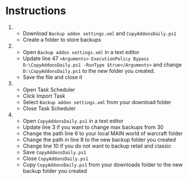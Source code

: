 # Instructions

1. 
    * Download `Backup addon settings.xml` and `CopyAddonsDaily.ps1`
    * Create a folder to store backups
2. 
    * Open `Backup addon settings.xml` in a text editor
    * Update line 47 `<Arguments>-ExecutionPolicy Bypass D:\CopyAddonsDaily.ps1 -RunType $true</Arguments>` and change `D:\CopyAddonsDaily.ps1` to the new folder you created. 
    * Save the file and close it
3. 
    * Open Task Scheduler
    * Click Import Task
    * Select `Backup addon settings.xml` from your download folder
    * Close Task Scheduler
4. 
    * Open `CopyAddonsDaily.ps1` in a text editor
    * Update line 3 if you want to change max backups from 30
    * Change the path line 6 to your local MAIN world of warcraft folder
    * Change the path in line 8 to the new backup folder you created
    * Change line 10 if you do not want to backup retail and classic
    * Save `CopyAddonsDaily.ps1`
    * Close `CopyAddonsDaily.ps1`
    * Copy `CopyAddonsDaily.ps1` from your downloads folder to the new backup folder you created 